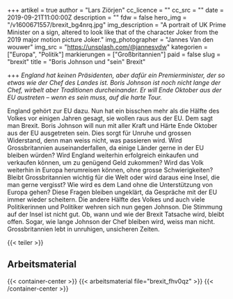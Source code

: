 +++
artikel = true
author = "Lars Ziörjen"
cc_licence = ""
cc_src = ""
date = 2019-09-21T11:00:00Z
description = ""
fdw = false
hero_img = "/v1600671557/brexit_bg4nrq.jpg"
img_description = "A portrait of UK Prime Minister on a sign, altered to look like that of the character Joker from the 2019 major motion picture Joker."
img_photographer = "Jannes Van den wouwer"
img_src = "https://unsplash.com/@jannesvdw"
kategorien = ["Europa", "Politik"]
markierungen = ["Großbritannien"]
paid = false
slug = "brexit"
title = "Boris Johnson und \"sein\" Brexit"

+++
_England hat keinen Präsidenten, aber dafür ein Premierminister, der so etwas wie der Chef des Landes ist. Boris Johnson ist noch nicht lange der Chef, wirbelt aber Traditionen durcheinander. Er will Ende Oktober aus der EU austreten – wenn es sein muss, auf die harte Tour._

England gehört zur EU dazu. Nun hat ein bisschen mehr als die Hälfte des Volkes vor einigen Jahren gesagt, sie wollen raus aus der EU. Dem sagt man Brexit. Boris Johnson will nun mit aller Kraft und Härte Ende Oktober aus der EU ausgetreten sein. Dies sorgt für Unruhe und grossen Widerstand, denn man weiss nicht, was passieren wird. Wird Grossbritannien auseinanderfallen, da einige Länder gerne in der EU bleiben würden? Wird England weiterhin erfolgreich einkaufen und verkaufen können, um zu genügend Geld zukommen? Wird das Volk weiterhin in Europa herumreisen können, ohne grosse Schwierigkeiten? Bleibt Grossbritannien wichtig für die Welt oder wird daraus eine Insel, die man gerne vergisst? Wie wird es dem Land ohne die Unterstützung von Europa gehen? Diese Fragen bleiben ungeklärt, da Gespräche mit der EU immer wieder scheitern. Die andere Hälfte des Volkes und auch viele Politikerinnen und Politiker wehren sich nun gegen Johnson. Die Stimmung auf der Insel ist nicht gut. Ob, wann und wie der Brexit Tatsache wird, bleibt offen. Sogar, wie lange Johnson der Chef bleiben wird, weiss man nicht. Grossbritannien lebt in unruhigen, unsicheren Zeiten.

{{< teiler >}}

## Arbeitsmaterial

{{< container-center >}}
{{< arbeitsmaterial file="brexit_fhv0qz" >}}
{{< /container-center >}}

## 